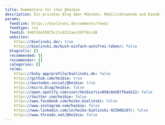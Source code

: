 ```yaml
---
title: Kommentare für chez @heibie
description: Ein privates Blog über München, Mobilitätswende und DiesDasDinge
params:
  feedlink: https://bielinski.de/comments/feed/
  feedtype: rss
  feedid: 946f41419973c11c8311aec59778ccd8
  websites:
    https://bielinski.de/: true
    https://bielinski.de/buch-einfach-autofrei-leben/: false
  blogrolls: []
  recommended: []
  recommender: []
  categories: []
  relme:
    https://bsky.app/profile/bielinski.de: false
    https://github.com/heibie: true
    https://mastodon.social/@heibie: true
    https://micro.blog/heibie: false
    https://open.spotify.com/user/heibie?si=058c0a587fba4222: false
    https://twitter.com/heibie: false
    https://www.facebook.com/heiko.bielinski: false
    https://www.instagram.com/heibie: false
    https://www.linkedin.com/in/heiko-bielinski-92590b197/: false
    https://www.threads.net/@heibie: false
---
```


